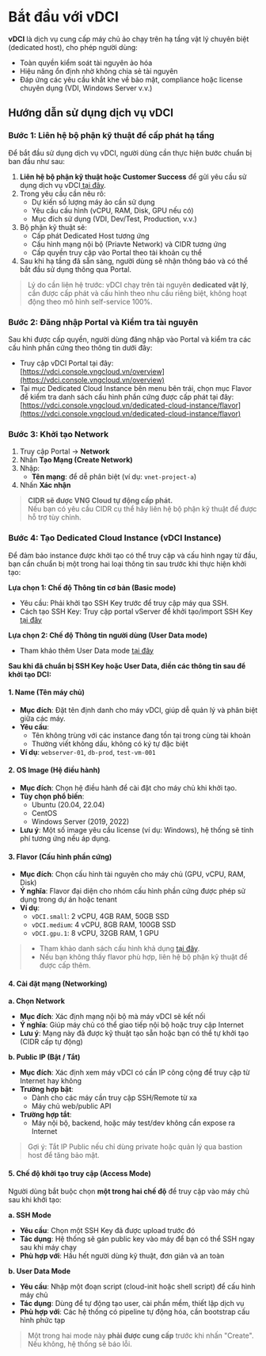 # Bắt đầu với vDCI

**vDCI** là dịch vụ cung cấp máy chủ ảo chạy trên hạ tầng vật lý chuyên biệt (dedicated host), cho phép người dùng:

* Toàn quyền kiểm soát tài nguyên ảo hóa
* Hiệu năng ổn định nhờ không chia sẻ tài nguyên
* Đáp ứng các yêu cầu khắt khe về bảo mật, compliance hoặc license chuyên dụng (VDI, Windows Server v.v.)

## Hướng dẫn sử dụng dịch vụ vDCI

### **Bước 1: Liên hệ bộ phận kỹ thuật để cấp phát hạ tầng**

Để bắt đầu sử dụng dịch vụ vDCI, người dùng cần thực hiện bước chuẩn bị ban đầu như sau:

1. **Liên hệ bộ phận kỹ thuật hoặc Customer Success** để gửi yêu cầu sử dụng dịch vụ vDCI[ tại đây](https://helpdesk.vngcloud.vn/portal/en/home).
2. Trong yêu cầu cần nêu rõ:
   * Dự kiến số lượng máy ảo cần sử dụng
   * Yêu cầu cấu hình (vCPU, RAM, Disk, GPU nếu có)
   * Mục đích sử dụng (VDI, Dev/Test, Production, v.v.)
3. Bộ phận kỹ thuật sẽ:
   * Cấp phát Dedicated Host tương ứng
   * Cấu hình mạng nội bộ (Priavte Network) và CIDR tương ứng
   * Cấp quyền truy cập vào Portal theo tài khoản cụ thể
4. Sau khi hạ tầng đã sẵn sàng, người dùng sẽ nhận thông báo và có thể bắt đầu sử dụng thông qua Portal.

> Lý do cần liên hệ trước: vDCI chạy trên tài nguyên **dedicated vật lý**, cần được cấp phát và cấu hình theo nhu cầu riêng biệt, không hoạt động theo mô hình self-service 100%.

### **Bước 2: Đăng nhập Portal và Kiểm tra tài nguyên**

Sau khi được cấp quyền, người dùng đăng nhập vào Portal và kiểm tra các cấu hình phần cứng theo thông tin dưới đây:

* Truy cập vDCI Portal tại đây: [https://vdci.console.vngcloud.vn/overview](https://vdci.console.vngcloud.vn/overview)
* Tại mục Dedicated Cloud Instance bên menu bên trái, chọn mục Flavor để kiểm tra danh sách cấu hình phần cứng được cấp phát tại đây: [https://vdci.console.vngcloud.vn/dedicated-cloud-instance/flavor](https://vdci.console.vngcloud.vn/dedicated-cloud-instance/flavor)

### **Bước 3: Khởi tạo Network**

1. Truy cập Portal → **Network**
2. Nhấn **Tạo Mạng (Create Network)**
3. Nhập:
   * **Tên mạng**: để dễ phân biệt (ví dụ: `vnet-project-a`)
4. Nhấn **Xác nhận**

> **CIDR sẽ được VNG Cloud tự động cấp phát.**\
> Nếu bạn có yêu cầu CIDR cụ thể hãy liên hệ bộ phận kỹ thuật để được hỗ trợ tùy chỉnh.

### **Bước 4: Tạo Dedicated Cloud Instance (vDCI Instance)**

Để đảm bảo instance được khởi tạo có thể truy cập và cấu hình ngay từ đầu, bạn cần chuẩn bị một trong hai loại thông tin sau trước khi thực hiện khởi tạo:

**Lựa chọn 1: Chế độ Thông tin cơ bản (Basic mode)**

* Yêu cầu: Phải khởi tạo SSH Key trước để truy cập máy qua SSH.
* Cách tạo SSH Key: Truy cập portal vServer để khởi tạo/import SSH Key [tại đây](https://hcm-3.console.vngcloud.vn/vserver/v-server/ssh-key)

**Lựa chọn 2: Chế độ Thông tin người dùng (User Data mode)**

* Tham khảo thêm User Data mode [tại đây](https://docs.vngcloud.vn/vng-cloud-document/vn/vserver/compute-hcm03-1a/trai-nghiem-san-pham-vserver/userdata)

**Sau khi đã chuẩn bị SSH Key hoặc User Data, điền các thông tin sau để khởi tạo DCI:**

#### 1. **Name (Tên máy chủ)**

* **Mục đích**: Đặt tên định danh cho máy vDCI, giúp dễ quản lý và phân biệt giữa các máy.
* **Yêu cầu**:
  * Tên không trùng với các instance đang tồn tại trong cùng tài khoản
  * Thường viết không dấu, không có ký tự đặc biệt
* **Ví dụ**: `webserver-01`, `db-prod`, `test-vm-001`

#### 2. **OS Image (Hệ điều hành)**

* **Mục đích**: Chọn hệ điều hành để cài đặt cho máy chủ khi khởi tạo.
* **Tùy chọn phổ biến**:
  * Ubuntu (20.04, 22.04)
  * CentOS
  * Windows Server (2019, 2022)
* **Lưu ý**: Một số image yêu cầu license (ví dụ: Windows), hệ thống sẽ tính phí tương ứng nếu áp dụng.

#### 3. **Flavor (Cấu hình phần cứng)**

* **Mục đích**: Chọn cấu hình tài nguyên cho máy chủ (GPU, vCPU, RAM, Disk)
* **Ý nghĩa**: Flavor đại diện cho nhóm cấu hình phần cứng được phép sử dụng trong dự án hoặc tenant
* **Ví dụ**:
  * `vDCI.small`: 2 vCPU, 4GB RAM, 50GB SSD
  * `vDCI.medium`: 4 vCPU, 8GB RAM, 100GB SSD
  * `vDCI.gpu.1`: 8 vCPU, 32GB RAM, 1 GPU

> - Tham khảo danh sách cấu hình khả dụng [tại đây](cau-hinh-kha-dung.md).&#x20;
> - Nếu bạn không thấy flavor phù hợp, liên hệ bộ phận kỹ thuật để được cấp thêm.

#### 4. **Cài đặt mạng (Networking)**

**a. Chọn Network**

* **Mục đích**: Xác định mạng nội bộ mà máy vDCI sẽ kết nối
* **Ý nghĩa**: Giúp máy chủ có thể giao tiếp nội bộ hoặc truy cập Internet
* **Lưu ý**: Mạng này đã được kỹ thuật tạo sẵn hoặc bạn có thể tự khởi tạo (CIDR cấp tự động)

**b. Public IP (Bật / Tắt)**

* **Mục đích**: Xác định xem máy vDCI có cần IP công cộng để truy cập từ Internet hay không
* **Trường hợp bật**:
  * Dành cho các máy cần truy cập SSH/Remote từ xa
  * Máy chủ web/public API
* **Trường hợp tắt**:
  * Máy nội bộ, backend, hoặc máy test/dev không cần expose ra Internet

> Gợi ý: Tắt IP Public nếu chỉ dùng private hoặc quản lý qua bastion host để tăng bảo mật.

#### 5. **Chế độ khởi tạo truy cập (Access Mode)**

Người dùng bắt buộc chọn **một trong hai chế độ** để truy cập vào máy chủ sau khi khởi tạo:

**a. SSH Mode**

* **Yêu cầu**: Chọn một SSH Key đã được upload trước đó
* **Tác dụng**: Hệ thống sẽ gán public key vào máy để bạn có thể SSH ngay sau khi máy chạy
* **Phù hợp với**: Hầu hết người dùng kỹ thuật, đơn giản và an toàn

**b. User Data Mode**

* **Yêu cầu**: Nhập một đoạn script (cloud-init hoặc shell script) để cấu hình máy chủ
* **Tác dụng**: Dùng để tự động tạo user, cài phần mềm, thiết lập dịch vụ
* **Phù hợp với**: Các hệ thống có pipeline tự động hóa, cần bootstrap cấu hình phức tạp

> Một trong hai mode này **phải được cung cấp** trước khi nhấn "Create". Nếu không, hệ thống sẽ báo lỗi.

